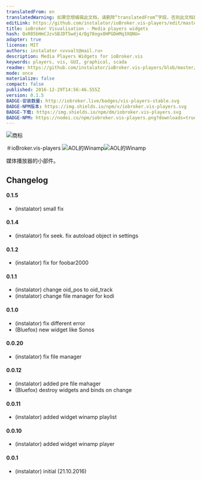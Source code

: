 ```yaml
---
translatedFrom: en
translatedWarning: 如果您想编辑此文档，请删除“translatedFrom”字段，否则此文档将再次自动翻译
editLink: https://github.com/instalator/ioBroker.vis-players/edit/master//README.md
title: ioBroker Visualisation - Media players widgets
hash: QxR85bHmCJzvSBJDT5wdj4/Qg78ogx8HPGDmMq3XQNU=
adapter: true
license: MIT
authors: instalator <vvvalt@mail.ru>
description: Media Players Widgets for ioBroker.vis
keywords: players, vis, GUI, graphical, scada
readme: https://github.com/instalator/ioBroker.vis-players/blob/master/README.md
mode: once
materialize: false
compact: false
published: 2016-12-29T14:56:46.555Z
version: 0.1.5
BADGE-安装数量: http://iobroker.live/badges/vis-players-stable.svg
BADGE-NPM版本: https://img.shields.io/npm/v/iobroker.vis-players.svg
BADGE-下载: https://img.shields.io/npm/dm/iobroker.vis-players.svg
BADGE-NPM: https://nodei.co/npm/iobroker.vis-players.png?downloads=true
---
```

![商标](zh-cn/adapterref/iobroker.vis-players/../../../en/adapterref/iobroker.vis-players/admin/players.png)


＃ioBroker.vis-players
![AOL的Winamp](zh-cn/adapterref/iobroker.vis-players/widgets/players/img/winamp.png)![AOL的Winamp](zh-cn/adapterref/iobroker.vis-players/../../../en/adapterref/iobroker.vis-players/widgets/players/img/sonos.png)

媒体播放器的小部件。

## Changelog

#### 0.1.5
* (instalator) small fix

#### 0.1.4
* (instalator) fix seek. fix autoload object in settings

#### 0.1.2
* (instalator) fix for foobar2000

#### 0.1.1
* (instalator) change oid_pos to oid_track
* (instalator) change file manager for kodi

#### 0.1.0
* (instalator) fix different error
* (Bluefox) new widget like Sonos

#### 0.0.20
* (instalator) fix file manager

#### 0.0.12
* (instalator) added pre file mahager
* (Bluefox) destroy widgets and binds on change

#### 0.0.11
* (instalator) added widget winamp playlist

#### 0.0.10
* (instalator) added widget winamp player

#### 0.0.1
* (instalator) initial (21.10.2016)
